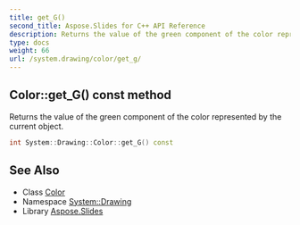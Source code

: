 ```yaml
---
title: get_G()
second_title: Aspose.Slides for C++ API Reference
description: Returns the value of the green component of the color represented by the current object.
type: docs
weight: 66
url: /system.drawing/color/get_g/
---
```

## Color::get_G() const method


Returns the value of the green component of the color represented by the current object.

```cpp
int System::Drawing::Color::get_G() const
```

## See Also

* Class [Color](../)
* Namespace [System::Drawing](../../)
* Library [Aspose.Slides](../../../)